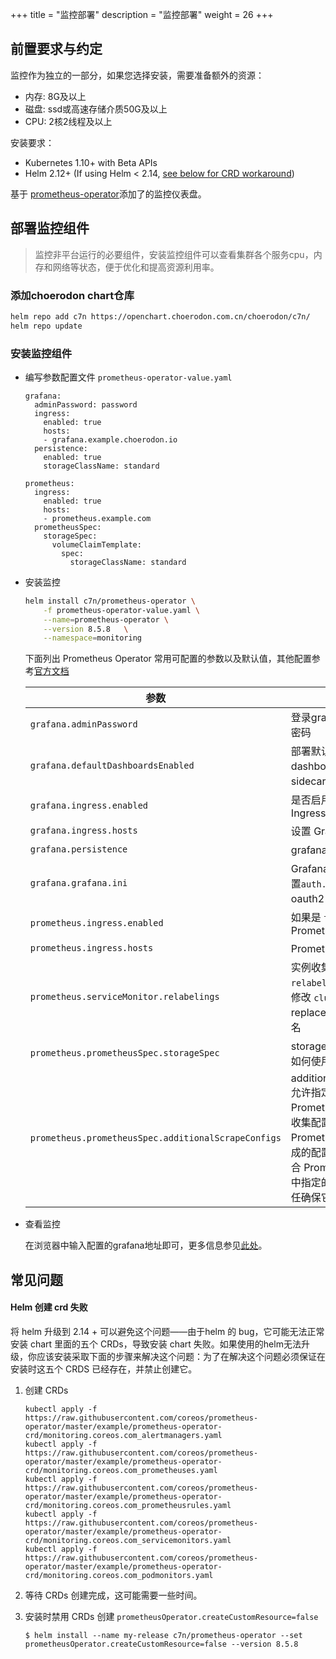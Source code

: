 +++
title = "监控部署"
description = "监控部署"
weight = 26
+++

## 前置要求与约定

监控作为独立的一部分，如果您选择安装，需要准备额外的资源：

- 内存: 8G及以上
- 磁盘: ssd或高速存储介质50G及以上
- CPU: 2核2线程及以上

安装要求：

- Kubernetes 1.10+ with Beta APIs
- Helm 2.12+ (If using Helm < 2.14, [see below for CRD workaround](#Helm-创建-crd-失败))

基于 [prometheus-operator](https://github.com/helm/charts/tree/master/stable/prometheus-operator)添加了的监控仪表盘。

## 部署监控组件

<blockquote class="note">
监控非平台运行的必要组件，安装监控组件可以查看集群各个服务cpu，内存和网络等状态，便于优化和提高资源利用率。
</blockquote>

### 添加choerodon chart仓库

```bash
helm repo add c7n https://openchart.choerodon.com.cn/choerodon/c7n/
helm repo update
```

### 安装监控组件

- 编写参数配置文件 `prometheus-operator-value.yaml`

    ```
    grafana:
      adminPassword: password
      ingress:
        enabled: true
        hosts:
        - grafana.example.choerodon.io
      persistence:
        enabled: true
        storageClassName: standard

    prometheus:
      ingress:
        enabled: true
        hosts:
        - prometheus.example.com
      prometheusSpec:
        storageSpec:
          volumeClaimTemplate:
            spec:
              storageClassName: standard
    ```

- 安装监控

    ```bash
    helm install c7n/prometheus-operator \
        -f prometheus-operator-value.yaml \
        --name=prometheus-operator \
        --version 8.5.8   \
        --namespace=monitoring
    ```

    下面列出 Prometheus Operator 常用可配置的参数以及默认值，其他配置参考[官方文档](https://github.com/helm/charts/tree/master/stable/prometheus-operator#configuration)

    | 参数 | 描述 | 默认值 |
    |------|------|-------|
    | `grafana.adminPassword` | 登录grafana UI的管理员密码 | "prom-operator" |
    | `grafana.defaultDashboardsEnabled` | 部署默认的 dashboards。这些使用 sidecar 加载的 | `true` |
    | `grafana.ingress.enabled` | 是否启用 Grafana 的 Ingress | `false` |
    | `grafana.ingress.hosts` | 设置 Grafana 的域名 | [] |
    | `grafana.persistence` | grafana 存储定义 | {} |
    | `grafana.grafana.ini` | Grafana的配置，需要配置`auth.generic_oauth`的 oauth2 认证 | {} |
    | `prometheus.ingress.enabled`| 如果是 `ture`，创建 Prometheus Ingress | false |
    | `prometheus.ingress.hosts` | Prometheus 域名 | [] |
    | `prometheus.serviceMonitor.relabelings` | 实例收集的 `relabel_configs`，需要修改 `cluster` 标签的replacement 为目标集群名 |  |
    | `prometheus.prometheusSpec.storageSpec` | storage Spec，用于指定如何使用存储 | {} |
    | `prometheus.prometheusSpec.additionalScrapeConfigs` | additionalScrapeConfigs 允许指定其他 Prometheus 收集配置。收集配置会追加到 Prometheus Operator 生成的配置中。配置必须符合 Prometheus [官方文档](https://prometheus.io/docs/prometheus/latest/configuration/configuration/#scrape_config)中指定的格式。用户有责任确保它的有效性。 | {} |

- 查看监控

    在浏览器中输入配置的grafana地址即可，更多信息参见[此处](../../../../user-guide/report/)。

## 常见问题

#### Helm 创建 crd 失败

将 helm 升级到 2.14 + 可以避免这个问题——由于helm 的 bug，它可能无法正常安装 chart 里面的五个 CRDs，导致安装 chart 失败。如果使用的helm无法升级，你应该安装采取下面的步骤来解决这个问题：为了在解决这个问题必须保证在安装时这五个 CRDS 已经存在，并禁止创建它。

1. 创建 CRDs

    ```console
    kubectl apply -f https://raw.githubusercontent.com/coreos/prometheus-operator/master/example/prometheus-operator-crd/monitoring.coreos.com_alertmanagers.yaml
    kubectl apply -f https://raw.githubusercontent.com/coreos/prometheus-operator/master/example/prometheus-operator-crd/monitoring.coreos.com_prometheuses.yaml
    kubectl apply -f https://raw.githubusercontent.com/coreos/prometheus-operator/master/example/prometheus-operator-crd/monitoring.coreos.com_prometheusrules.yaml
    kubectl apply -f https://raw.githubusercontent.com/coreos/prometheus-operator/master/example/prometheus-operator-crd/monitoring.coreos.com_servicemonitors.yaml
    kubectl apply -f https://raw.githubusercontent.com/coreos/prometheus-operator/master/example/prometheus-operator-crd/monitoring.coreos.com_podmonitors.yaml
    ```

2. 等待 CRDs 创建完成，这可能需要一些时间。

3. 安装时禁用 CRDs 创建 `prometheusOperator.createCustomResource=false`

    ```console
    $ helm install --name my-release c7n/prometheus-operator --set prometheusOperator.createCustomResource=false --version 8.5.8
    ```
